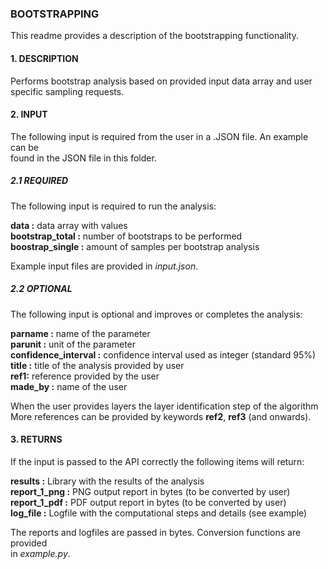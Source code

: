 ### **BOOTSTRAPPING**

This readme provides a description of the bootstrapping functionality.

#### **1. DESCRIPTION**

Performs bootstrap analysis based on provided input data array and user
specific sampling requests.

#### **2. INPUT**

The following input is required from the user in a .JSON file. An example can be   
found in the JSON file in this folder.

##### **2.1 REQUIRED**

The following input is required to run the analysis:

**data :**  data array with values   
**bootstrap_total :** number of bootstraps to be performed   
**boostrap_single :** amount of samples per bootstrap analysis

Example input files are provided in *input.json*.

##### **2.2 OPTIONAL**

The following input is optional and improves or completes the analysis:

**parname :** name of the parameter   
**parunit :** unit of the parameter   
**confidence_interval :** confidence interval used as integer (standard 95%)   
**title :** title of the analysis provided by user     
**ref1:** reference provided by the user    
**made_by :** name of the user  

When the user provides layers the layer identification step of the algorithm   
More references can be provided by keywords **ref2**, **ref3** (and onwards).

#### **3. RETURNS**

If the input is passed to the API correctly the following items will return:

**results :** Library with the results of the analysis   
**report_1_png :** PNG output report in bytes (to be converted by user)   
**report_1_pdf :** PDF output report in bytes (to be converted by user)   
**log_file :** Logfile with the computational steps and details (see example)

The reports and logfiles are passed in bytes. Conversion functions are provided   
in *example.py*.
